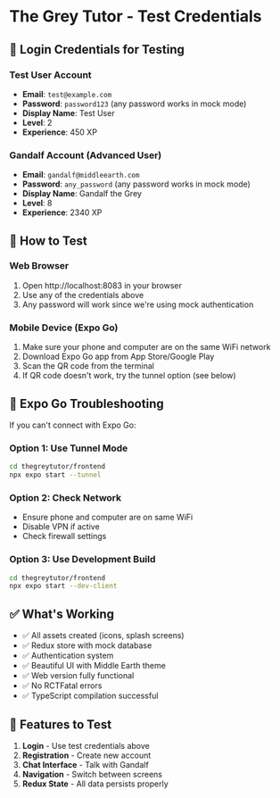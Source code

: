 # The Grey Tutor - Test Credentials

## 🔐 Login Credentials for Testing

### Test User Account
- **Email**: `test@example.com`
- **Password**: `password123` (any password works in mock mode)
- **Display Name**: Test User
- **Level**: 2
- **Experience**: 450 XP

### Gandalf Account (Advanced User)
- **Email**: `gandalf@middleearth.com`
- **Password**: `any_password` (any password works in mock mode)
- **Display Name**: Gandalf the Grey
- **Level**: 8
- **Experience**: 2340 XP

## 📱 How to Test

### Web Browser
1. Open http://localhost:8083 in your browser
2. Use any of the credentials above
3. Any password will work since we're using mock authentication

### Mobile Device (Expo Go)
1. Make sure your phone and computer are on the same WiFi network
2. Download Expo Go app from App Store/Google Play
3. Scan the QR code from the terminal
4. If QR code doesn't work, try the tunnel option (see below)

## 🔧 Expo Go Troubleshooting

If you can't connect with Expo Go:

### Option 1: Use Tunnel Mode
```bash
cd thegreytutor/frontend
npx expo start --tunnel
```

### Option 2: Check Network
- Ensure phone and computer are on same WiFi
- Disable VPN if active
- Check firewall settings

### Option 3: Use Development Build
```bash
cd thegreytutor/frontend
npx expo start --dev-client
```

## ✅ What's Working
- ✅ All assets created (icons, splash screens)
- ✅ Redux store with mock database
- ✅ Authentication system
- ✅ Beautiful UI with Middle Earth theme
- ✅ Web version fully functional
- ✅ No RCTFatal errors
- ✅ TypeScript compilation successful

## 🎯 Features to Test
1. **Login** - Use test credentials above
2. **Registration** - Create new account
3. **Chat Interface** - Talk with Gandalf
4. **Navigation** - Switch between screens
5. **Redux State** - All data persists properly
